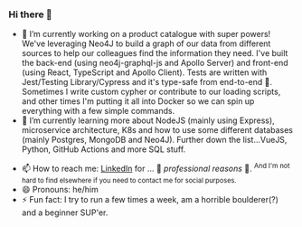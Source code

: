 ### Hi there 👋


- 🔭 I’m currently working on a product catalogue with super powers! We've leveraging Neo4J to build a graph of our data from different sources to help our colleagues find the information they need. I've built the back-end (using neo4j-graphql-js and Apollo Server) and front-end (using React, TypeScript and Apollo Client). Tests are written with Jest/Testing Library/Cypress and it's type-safe from end-to-end :rocket:. Sometimes I write custom cypher or contribute to our loading scripts, and other times I'm putting it all into Docker so we can spin up everything with a few simple commands. 
- 🌱 I’m currently learning more about NodeJS (mainly using Express), microservice architecture, K8s and how to use some different databases (mainly Postgres, MongoDB and Neo4J). Further down the list...VueJS, Python, GitHub Actions and more SQL stuff. 
<!--- 🤔 I’m looking for help with ...-->
<!--- 💬 Ask me about ...-->
- 📫 How to reach me: [LinkedIn](https://www.linkedin.com/in/leefreemanxyz/) for ... :eyes: _professional reasons_ :eyes:. <sup>And I'm not hard to find elsewhere if you need to contact me for social purposes.</sup> 
- 😄 Pronouns: he/him
- ⚡ Fun fact: I try to run a few times a week, am a horrible boulderer(?) and a beginner SUP'er. 

<!--
**leefreemanxyz/leefreemanxyz** is a ✨ _special_ ✨ repository because its `README.md` (this file) appears on your GitHub profile.

Here are some ideas to get you started:

-->
